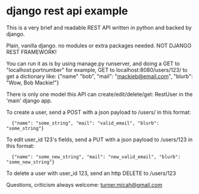 # django rest api example

This is a very brief and readable REST API written in python and backed by django.
          
Plain, vanilla django. no modules or extra packages needed. NOT DJANGO REST FRAMEWORK!

You can run it as is by using manage.py runserver, and doing a GET to "localhost:portnumber"
for example, GET to localhost:8080/users/123/ to get a dictionary like:
   {"name" "bob", "mail": "mackieb@email.com", "blurb": "Wow, Bob Mackie!"}

There is only one model this API can create/edit/delete/get: RestUser in the 'main' django app.

  To create a user, send a POST with a json payload to /users/ in this format:
      
      {"name": "some_string", "mail": "valid_email", "blurb": "some_string"}
      
  To edit user_id 123's fields, send a PUT with a json payload to /users/123 in this format:
      
      {"name": "some_new_string", "mail": "new_valid_email", "blurb": "some_new_string"}
      
  To delete a user with user_id 123, send an http DELETE to /users/123

Questions, criticism always welcome: turner.micah@gmail.com
